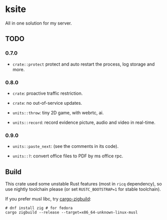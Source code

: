 # ksite

All in one solution for my server.

## TODO

### 0.7.0

- `crate::protect` protect and auto restart the process, log storage and more.

### 0.8.0

- `crate`: proactive traffic restriction.

- `crate`: no out-of-service updates.

- `units::throw`: tiny 2D game, with webrtc, ai.

- `units::record`: record evidence picture, audio and video in real-time.

### 0.9.0

- `units::paste_next`: (see the comments in its code).

- `units::?`: convert office files to PDF by ms office rpc.

## Build

This crate used some unstable Rust features (most in `ricq` dependency), so use nightly toolchain please (or set `RUSTC_BOOTSTRAP=1` for stable toolchain).

If you prefer musl libc, try [cargo-zigbuild](https://github.com/messense/cargo-zigbuild):

```
# dnf install zig # for fedora
cargo zigbuild --release --target=x86_64-unknown-linux-musl
```
